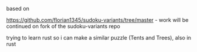 based on


https://github.com/florian1345/sudoku-variants/tree/master - work will be continued on fork of the sudoku-variants repo


trying to learn rust so i can make a similar puzzle (Tents and Trees), also in rust

